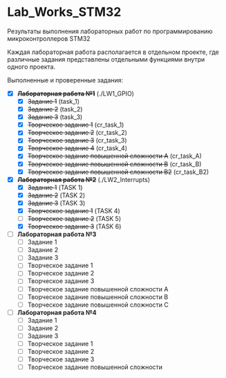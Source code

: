 # Lab_Works_STM32
Результаты выполнения лабораторных работ по программированию микроконтроллеров STM32

Каждая лабораторная работа располагается в отдельном проекте, где различные задания представлены отдельными функциями внутри одного проекта.

Выполненные и проверенные задания:
- [x] ~~**Лабораторная работа №1**~~ (./LW1_GPIO)
  - [x] ~~Задание 1~~ (task_1)
  - [x] ~~Задание 2~~ (task_2)
  - [x] ~~Задание 3~~ (task_3)
  - [x] ~~Творческое задание 1~~ (cr_task_1)
  - [x] ~~Творческое задание 2~~ (cr_task_2)
  - [x] ~~Творческое задание 3~~ (cr_task_3)
  - [x] ~~Творческое задание 4~~ (cr_task_4)
  - [x] ~~Творческое задание повышенной сложности A~~ (cr_task_A)
  - [x] ~~Творческое задание повышенной сложности B~~ (cr_task_B)
  - [x] ~~Творческое задание повышенной сложности B2~~ (cr_task_B2)

- [x] ~~**Лабораторная работа №2**~~ (./LW2_Interrupts)
  - [x] ~~Задание 1~~ (TASK 1)
  - [x] ~~Задание 2~~ (TASK 2)
  - [x] ~~Задание 3~~ (TASK 3)
  - [x] ~~Творческое задание 1~~ (TASK 4)
  - [ ] ~~Творческое задание 2~~ (TASK 5)
  - [x] ~~Творческое задание 3~~ (TASK 6)

- [ ] **Лабораторная работа №3**
  - [ ] Задание 1
  - [ ] Задание 2
  - [ ] Задание 3
  - [ ] Творческое задание 1 
  - [ ] Творческое задание 2
  - [ ] Творческое задание 3
  - [ ] Творческое задание повышенной сложности A
  - [ ] Творческое задание повышенной сложности B
  - [ ] Творческое задание повышенной сложности C

- [ ] **Лабораторная работа №4**
  - [ ] Задание 1
  - [ ] Задание 2
  - [ ] Задание 3
  - [ ] Творческое задание 1 
  - [ ] Творческое задание 2
  - [ ] Творческое задание 3
  - [ ] Творческое задание повышенной сложности
